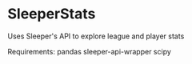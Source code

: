 # SleeperStats
Uses Sleeper's API to explore league and player stats

Requirements:
pandas
sleeper-api-wrapper
scipy
